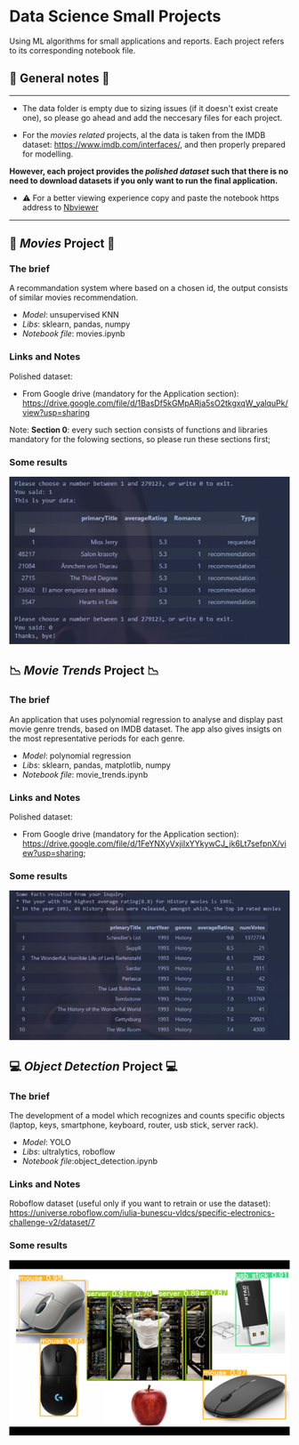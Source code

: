 # Data Science Small Projects
Using ML algorithms for small applications and reports. Each project refers to its corresponding notebook file.

## :pushpin: General notes :pushpin:
---
- The data folder is empty due to sizing issues (if it doesn't exist create one), so please go ahead and add the neccesary files for each project.

- For the *movies related* projects, al the data is taken from the IMDB dataset: https://www.imdb.com/interfaces/, and then properly prepared for modelling. 

**However, each project provides the *polished dataset* such that there is no need to download datasets if you only want to run the final application.** 

- :warning: For a better viewing experience copy and paste the notebook https address to [Nbviewer](https://nbviewer.org/)

---
## :movie_camera: *Movies* Project :movie_camera:

### **The brief**
A recommandation system where based on a chosen id, the output consists of similar movies recommendation.
- *Model*: unsupervised KNN 
- *Libs*: sklearn, pandas, numpy
- *Notebook file*: movies.ipynb

### **Links and Notes**
Polished dataset:
- From Google drive (mandatory for the Application section): https://drive.google.com/file/d/1BasDf5kGMpARja5sO2tkgxqW_yalquPk/view?usp=sharing 

Note: 
**Section 0**: every such section consists of functions and libraries mandatory for the folowing sections, so please run these sections first;

### **Some results**
<img src="/results_images/Movie_recommendations_results.png" alt="Partial results from the movie trens notebook" >

## :chart_with_downwards_trend: *Movie Trends* Project :chart_with_downwards_trend:


### **The brief**
An application that uses polynomial regression to analyse and display past movie genre trends, based on IMDB dataset. The app also gives insigts on the most representative periods for each genre.

- *Model*: polynomial regression
- *Libs*: sklearn, pandas, matplotlib, numpy
- *Notebook file*: movie_trends.ipynb
### **Links and Notes**
Polished dataset:
- From Google drive (mandatory for the Application section): https://drive.google.com/file/d/1FeYNXyVxjiIxYYkywCJ_jk6Lt7sefpnX/view?usp=sharing;

### **Some results**
<img src="/results_images/movie_trends_result.png" alt="Partial results from the movie trens notebook" >

## :computer: *Object Detection* Project :computer:


### **The brief**
The development of a model which recognizes and counts specific objects (laptop, keys, smartphone, keyboard, router, usb stick, server rack).  

- *Model*: YOLO
- *Libs*: ultralytics, roboflow
- *Notebook file*:object_detection.ipynb
### **Links and Notes**
Roboflow dataset (useful only if you want to retrain or use the dataset):
https://universe.roboflow.com/iulia-bunescu-vldcs/specific-electronics-challenge-v2/dataset/7


### **Some results**
<img src="/results_images/challenge_test_trained_model.png" alt="Model Testing results" >

